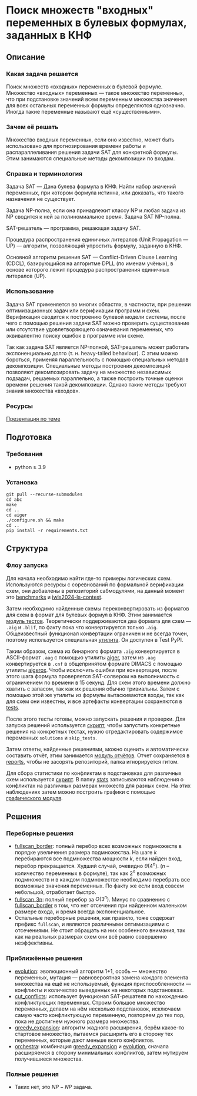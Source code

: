 # Поиск множеств "входных" переменных в булевых формулах, заданных в КНФ

## Описание

### Какая задача решается

Поиск множеств «входных» переменных в булевой формуле. Множество «входных» переменных — такое множество переменных, что при 
подстановке значений всем переменным множества значения для всех остальных переменных формулы определяются однозначно. 
Иногда такие переменные называют ещё «существенными».

### Зачем её решать

Множество входных переменных, если оно известно, может быть использовано для прогнозирования времени работы и распараллеливания 
решения задачи SAT для конкретной формулы. Этим занимаются специальные методы декомпозиции по входам.

### Справка и терминология

Задача SAT — Дана булева формула в КНФ. Найти набор значений переменных, при котором формула истинна, или доказать, 
что такого назначения не существует. 

Задача NP-полна, если она принадлежит классу NP и любая задача из NP сводится к ней за полиномиальное время. Задача SAT NP-полна.

SAT-решатель — программа, решающая задачу SAT.

Процедура распространения единичных литералов (Unit Propagation — UP) — алгоритм, позволяющий упростить формулу, заданную в КНФ.

Основной алгоритм решения SAT — Conflict-Driven Clause Learning (CDCL), базирующийся на алгоритме DPLL (по именам учёных), 
в основе которого лежит процедура распространения единичных литералов (UP).

### Использование

Задача SAT применяется во многих областях, в частности, при решении оптимизационных задач или верификации программ и схем. 
Верификация сводится к построению булевой модели системы, после чего с помощью решения задачи SAT можно проверить существование 
или отсутствие удовлетворяющего означивания переменных, что эквивалентно поиску ошибок в программе или схеме.

Так как задача SAT является NP-полной, SAT-решатель может работать экспоненциально долго (т. н. heavy-tailed behaviour). 
С этим можно бороться, применяя параллельность с помощью специальных методов декомпозиции. 
Специальные методы построения декомпозиций позволяют декомпозировать задачу на множество независимых подзадач, решаемых параллельно, 
а также построить точные оценки времени решения такой декомпозиции. Однако такие методы требуют знания множества «входов».

### Ресурсы

[Презентация по теме](https://drive.google.com/file/d/15zwziUkcqTlDSE9VIPvaaTykMrNnmGb0/view?usp=sharing)

## Подготовка

### Требования

- python $\ge$ 3.9

### Установка

```
git pull --recurse-submodules
cd abc
make
cd ..
cd aiger
./configure.sh && make
cd ..
pip install -r requirements.txt
```

## Структура

### Флоу запуска

Для начала необходимо найти где-то примеры логических схем. Используются ресурсы с соревнований по формальной верификации схем, 
они добавлены в репозиторий сабмодулями, на данный момент это [benchmarks](https://github.com/lsils/benchmarks.git) и 
[iwls2024-ls-contest](https://github.com/alanminko/iwls2024-ls-contest.git).

Затем необходимо найденные схемы переконвертировать из форматов для схем в формат для булевых формул в КНФ. Этим занимается  
[модуль тестов](./create_tests.py). Теоретически поддерживаются два формата для схем — `.aig` и `.blif`, по факту пока что конвертируется только `.aig`. 
Общеизвестный функционал конвертации ограничен и не всегда точен, поэтому используется специальная [утилита](https://github.com/Lipen/aigerox). 
Он доступен в Test PyPI.

Таким образом, схема из бинарного формата `.aig` конвертируется в ASCII-формат `.aag` с помощью утилиты [aiger](https://github.com/arminbiere/aiger), 
затем из `.aag` конвертируется в `.cnf` в общепринятом формате DIMACS с помощью утилиты [aigerox](https://github.com/Lipen/aigerox). 
Чтобы исключить ошибки при конвертации, после этого шага формула проверяется SAT-солвером на выполнимость с ограничением по времени в $15$ секунд. 
Для схем этого времени должно хватить с запасом, так как их решения обычно тривиальны.
Затем с помощью этой же утилиты из формулы вытаскиваются входы, так как для схем они известны, и все артефакты конвертации сохраняются в [tests](./tests).

После этого тесты готовы, можно запускать решения и проверки. Для запуска решений используется [скрипт](./run-test.sh), чтобы 
запустить конкретные решения на конкретных тестах, нужно отредактировать содержимое переменных `solutions` и `skip_tests`.

Затем ответы, найденные решениями, можно оценить и автоматически составить отчёт, этим занимается [модуль отчётов](./report.py).
Отчет сохраняется в [reports](./reports), чтобы не засорять репозиторий, папка игнорируется гитом.

Для сбора статистики по конфликтам в подстановках для различных схем используется [скрипт](./run-hypothesis-large-sets.sh). 
В папку [stats](./stats) записываются наблюдения о конфликтах на различных размерах множеств для разных схем. 
На этих наблюдениях затем можно построить графики с помощью [графического модуля](./graphics.py).

## Решения

### Переборные решения

- [fullscan_border](./fullscan_border.py): полный перебор всех возможных подмножеств 
в порядке увеличения размера подмножества. На шаге $k$ перебираются все подмножества мощности $k$, 
если найден вход, перебор прекращается. Худший случай, очевидно $\theta(4^n)$. 
($n$ – количество переменных в формуле), так как $2^n$ возможных подмножеств и в каждом подмножестве
необходимо перебрать все возможные значения переменных. По факту же если вход совсем небольшой, отработает быстро.
- [fullscan_3n](./fullscan_3n.py): полный перебор за $O(3^n)$. Минус по сравнению с [fullscan_border](./fullscan_border.py) в том, что нет
отсечения при найденном маленьком размере входа, и время всегда экспоненциальное.
- Остальные переборные решения, как правило, тоже содержат префикс `fullscan`, и являются различными оптимизациями с 
отсечениями. Не стоит обращать на них особенного внимания, так как на реальных размерах схем они всё равно совершенно неэффективны.

### Приближённые решения

- [evolution](./evolution.py): эволюционный алгоритм 1+1, особь — множество переменных, мутация — равновероятная замена каждого 
элемента множества на ещё не используемый, функция приспособленности — конфликты и количество выведенных на некоторых подстановках.
- [cut_conflicts](./cut_conflicts.py): использует функционал SAT-решателя по нахождению конфликтующих переменных. 
Строим большое множество переменных, делаем на нём несколько подстановок, исключаем самую часто конфликтующую переменную, 
повторяем до тех пор, пока не достигнем нужного размера множества.
- [greedy_expansion](./greedy_expansion.py): алгоритм жадного расширения, берём какое-то стартовое множество, пытаемся расширить 
его в сторону тех переменных, которые дают меньше всего конфликтов.
- [orchestra](./orchestra.py): комбинация [greedy_expansion](./greedy_expansion.py) и [evolution](./evolution.py), сначала 
расширяемся в сторону минимальных конфликтов, затем мутируем получившиеся множества.

### Полные решения

- Таких нет, это $NP-NP$ задача.
